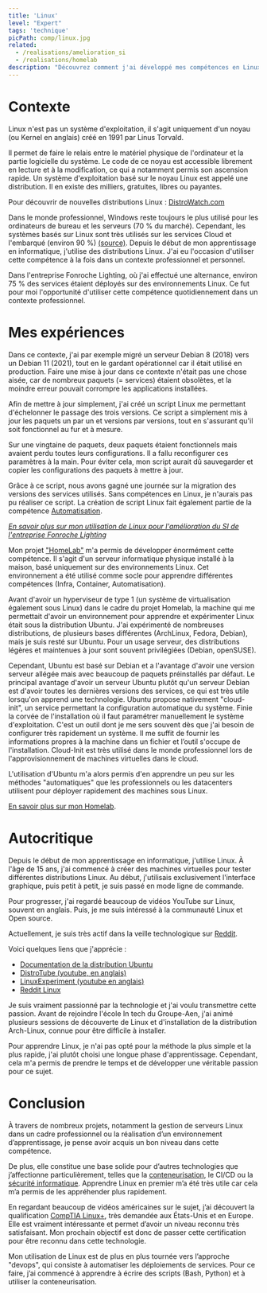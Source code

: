 ```yaml
---
title: 'Linux'
level: "Expert"
tags: 'technique'
picPath: comp/linux.jpg
related:
  - /realisations/amelioration_si
  - /realisations/homelab
description: "Découvrez comment j'ai développé mes compétences en Linux pour résoudre des problèmes informatiques complexes, automatiser des tâches et optimiser mon quotidien professionnel."
---
```


# Contexte

Linux n'est pas un système d'exploitation, il s'agit uniquement d'un noyau (ou Kernel en anglais) créé en 1991 par Linus Torvald.

Il permet de faire le relais entre le matériel physique de l'ordinateur et la partie logicielle du système.
Le code de ce noyau est accessible librement en lecture et à la modification, ce qui a notamment permis son ascension rapide. Un système d'exploitation basé sur le noyau Linux est appelé une distribution. Il en existe des milliers, gratuites, libres ou payantes.

Pour découvrir de nouvelles distributions Linux : [DistroWatch.com](https://distrowatch.com/)

Dans le monde professionnel, Windows reste toujours le plus utilisé pour les ordinateurs de bureau et les serveurs (70 % du marché). Cependant, les systèmes basés sur Linux sont très utilisés sur les services Cloud et l'embarqué (environ 90 %) [(source)](https://frameboxxindore.com/fr/android/your-question-what-percentage-of-cloud-workloads-run-on-linux.html).
Depuis le début de mon apprentissage en informatique, j'utilise des distributions Linux.
J'ai eu l'occasion d'utiliser cette compétence à la fois dans un contexte professionnel et personnel.

Dans l'entreprise Fonroche Lighting, où j'ai effectué une alternance, environ 75 % des services étaient déployés sur des environnements Linux. Ce fut pour moi l'opportunité d'utiliser cette compétence quotidiennement dans un contexte professionnel.

# Mes expériences

Dans ce contexte, j'ai par exemple migré un serveur Debian 8 (2018) vers un Debian 11 (2021), tout en le gardant opérationnel car il était utilisé en production. Faire une mise à jour dans ce contexte n'était pas une chose aisée, car de nombreux paquets (= services) étaient obsolètes, et la moindre erreur pouvait corrompre les applications installées.

Afin de mettre à jour simplement, j'ai créé un script Linux me permettant d'échelonner le passage des trois versions. Ce script a simplement mis à jour les paquets un par un et versions par versions, tout en s'assurant qu'il soit fonctionnel au fur et à mesure.

Sur une vingtaine de paquets, deux paquets étaient fonctionnels mais avaient perdu toutes leurs configurations. Il a fallu reconfigurer ces paramètres à la main. Pour éviter cela, mon script aurait dû sauvegarder et copier les configurations des paquets à mettre à jour.

Grâce à ce script, nous avons gagné une journée sur la migration des versions des services utilisés. Sans compétences en Linux, je n'aurais pas pu réaliser ce script. La création de script Linux fait également partie de la compétence [Automatisation](/competences/automatisation).

*[En savoir plus sur mon utilisation de Linux pour l'amélioration du SI de l'entreprise Fonroche Lighting](/realisations/amelioration_si/)*

Mon projet ["HomeLab"](/realisations/homelab/) m'a permis de développer énormément cette compétence. Il s'agit d'un serveur informatique physique installé à la maison, basé uniquement sur des environnements Linux. Cet environnement a été utilisé comme socle pour apprendre différentes compétences (Infra, Container, Automatisation).

Avant d'avoir un hyperviseur de type 1 (un système de virtualisation également sous Linux) dans le cadre du projet Homelab, la machine qui me permettait d'avoir un environnement pour apprendre et expérimenter Linux était sous la distribution Ubuntu. J'ai expérimenté de nombreuses distributions, de plusieurs bases différentes (ArchLinux, Fedora, Debian), mais je suis resté sur Ubuntu. Pour un usage serveur, des distributions légères et maintenues à jour sont souvent privilégiées (Debian, openSUSE).

Cependant, Ubuntu est basé sur Debian et a l'avantage d'avoir une version serveur allégée mais avec beaucoup de paquets préinstallés par défaut. Le principal avantage d'avoir un serveur Ubuntu plutôt qu'un serveur Debian est d'avoir toutes les dernières versions des services, ce qui est très utile lorsqu'on apprend une technologie. Ubuntu propose nativement "cloud-init", un service permettant la configuration automatique du système. Finie la corvée de l'installation où il faut paramétrer manuellement le système d'exploitation. C'est un outil dont je me sers souvent dès que j'ai besoin de configurer très rapidement un système. Il me suffit de fournir les informations propres à la machine dans un fichier et l’outil s'occupe de l'installation. Cloud-Init est très utilisé dans le monde professionnel lors de l'approvisionnement de machines virtuelles dans le cloud.

L'utilisation d'Ubuntu m'a alors permis d'en apprendre un peu sur les méthodes "automatiques" que les professionnels ou les datacenters utilisent pour déployer rapidement des machines sous Linux.

[En savoir plus sur mon Homelab](/realisations/homelab/).

# Autocritique

Depuis le début de mon apprentissage en informatique, j'utilise Linux. À l'âge de 15 ans, j'ai commencé à créer des machines virtuelles pour tester différentes distributions Linux. Au début, j'utilisais exclusivement l'interface graphique, puis petit à petit, je suis passé en mode ligne de commande.

Pour progresser, j'ai regardé beaucoup de vidéos YouTube sur Linux, souvent en anglais. Puis, je me suis intéressé à la communauté Linux et Open source.

Actuellement, je suis très actif dans la veille technologique sur [Reddit](https://www.reddit.com/r/linux/).

Voici quelques liens que j'apprécie :

- [Documentation de la distribution Ubuntu](https://doc.ubuntu-fr.org/)
- [DistroTube (youtube, en anglais)](https://www.youtube.com/c/DistroTube)
- [LinuxExperiment (youtube en anglais)](https://www.youtube.com/c/TheLinuxExperiment/videos)
- [Reddit Linux](https://www.reddit.com/r/linux/)

Je suis vraiment passionné par la technologie et j'ai voulu transmettre cette passion. Avant de rejoindre l'école In tech du Groupe-Aen, j'ai animé plusieurs sessions de découverte de Linux et d'installation de la distribution Arch-Linux, connue pour être difficile à installer.

Pour apprendre Linux, je n'ai pas opté pour la méthode la plus simple et la plus rapide, j'ai plutôt choisi une longue phase d'apprentissage. Cependant, cela m'a permis de prendre le temps et de développer une véritable passion pour ce sujet.

# Conclusion

À travers de nombreux projets, notamment la gestion de serveurs Linux dans un cadre professionnel ou la réalisation d’un environnement d’apprentissage, je pense avoir acquis un bon niveau dans cette compétence.

De plus, elle constitue une base solide pour d’autres technologies que j’affectionne particulièrement, telles que la [conteneurisation](/competences/containerisation), le CI/CD ou la [sécurité informatique](/competences/secu_info). Apprendre Linux en premier m’a été très utile car cela m’a permis de les appréhender plus rapidement.

En regardant beaucoup de vidéos américaines sur le sujet, j’ai découvert la qualification [CompTIA Linux+](https://www.comptia.org/certifications/linux), très demandée aux États-Unis et en Europe. Elle est vraiment intéressante et permet d’avoir un niveau reconnu très satisfaisant. Mon prochain objectif est donc de passer cette certification pour être reconnu dans cette technologie.

Mon utilisation de Linux est de plus en plus tournée vers l’approche "devops", qui consiste à automatiser les déploiements de services. Pour ce faire, j’ai commencé à apprendre à écrire des scripts (Bash, Python) et à utiliser la conteneurisation.
